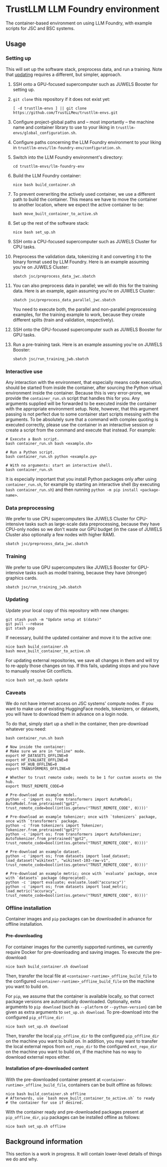 # TrustLLM LLM Foundry environment

The container-based environment on using LLM Foundry, with example
scripts for JSC and BSC systems.

## Usage

### Setting up

This will set up the software stack, preprocess data, and run a
training. Note that [updating](#updating) requires a different, but
simpler, approach.

1. SSH onto a GPU-focused supercomputer such as JUWELS Booster for
   setting up.
1. `git clone` this repository if it does not exist yet:

   ```shell
   [ -d trustllm-envs ] || git clone https://github.com/TrustLLMeu/trustllm-envs.git
   ```
1. Configure project-global paths and – most importantly – the machine
   name and container library to use to your liking in
   `trustllm-envs/global_configuration.sh`.
1. Configure paths concerning the LLM Foundry environment to your
   liking in `trustllm-envs/llm-foundry-env/configuration.sh`.
1. Switch into the LLM Foundry environment's directory:

   ```shell
   cd trustllm-envs/llm-foundry-env
   ```
1. Build the LLM Foundry container:

   ```shell
   nice bash build_container.sh
   ```
1. To prevent overwriting the actively used container, we use a
   different path to build the container. This means we have to move
   the container to another location, where we expect the active
   container to be:

   ```shell
   bash move_built_container_to_active.sh
   ```
1. Set up the rest of the software stack:

   ```shell
   nice bash set_up.sh
   ```
1. SSH onto a CPU-focused supercomputer such as JUWELS Cluster for CPU
   tasks.
1. Preprocess the validation data, tokenizing it and converting it to
   the binary format used by LLM Foundry. Here is an example assuming
   you're on JUWELS Cluster:

   ```shell
   sbatch jsc/preprocess_data_jwc.sbatch
   ```
1. You can also preprocess data in parallel; we will do this for the
   training data. Here is an example, again assuming you're on JUWELS
   Cluster:

   ```shell
   sbatch jsc/preprocess_data_parallel_jwc.sbatch
   ```

   You need to execute both, the parallel and non-parallel
   preprocessing examples, for the training example to work, because
   they create different splits (train and validation, respectively).
1. SSH onto the GPU-focused supercomputer such as JUWELS Booster for
   GPU tasks.
1. Run a pre-training task. Here is an example assuming you're on
   JUWELS Booster:

   ```shell
   sbatch jsc/run_training_jwb.sbatch
   ```

### Interactive use

Any interaction with the environment, that especially means code
execution, should be started from inside the container, after sourcing
the Python virtual environment inside the container. Because this is
very error-prone, we provide the `container_run.sh` script that
handles this for you. Any arguments supplied will be forwarded to be
executed inside the container with the appropriate environment setup.
Note, however, that this argument passing is not perfect due to some
container start scripts messing with the arguments. To be absolutely
sure that a command with complex quoting is executed correctly, please
use the container in an interactive session or create a script from
the command and execute that instead.
For example:

```shell
# Execute a Bash script.
bash container_run.sh bash <example.sh>

# Run a Python script.
bash container_run.sh python <example.py>

# With no arguments: start an interactive shell.
bash container_run.sh
```

It is especially important that you install Python packages only after
using `container_run.sh`, for example by starting an interactive shell
(by executing `bash container_run.sh`) and then running `python -m pip
install <package-name>`.

### Data preprocessing

We prefer to use CPU supercomputers like JUWELS Cluster for
CPU-intensive tasks such as large-scale data preprocessing, because
they have CPU-only nodes so we don't waste our GPU budget (in the case
of JUWELS Cluster also optionally a few nodes with higher RAM).

```shell
sbatch jsc/preprocess_data_jwc.sbatch
```

### Training

We prefer to use GPU supercomputers like JUWELS Booster for
GPU-intensive tasks such as model training, because they have
(stronger) graphics cards.

```shell
sbatch jsc/run_training_jwb.sbatch
```

### Updating

Update your local copy of this repository with new changes:

```shell
git stash push -m "Update setup at $(date)"
git pull --rebase
git stash pop
```

If necessary, build the updated container and move it to the active
one:

```shell
nice bash build_container.sh
bash move_built_container_to_active.sh
```

For updating external repositories, we save all changes in them and
will try to re-apply those changes on top. If this fails, updating
stops and you have to manually resolve Git conflicts.

```shell
nice bash set_up.bash update
```

### Caveats

We do not have internet access on JSC systems' compute nodes. If you
want to make use of existing HuggingFace models, tokenizers, or
datasets, you will have to download them in advance on a login node.

To do that, simply start up a shell in the container, then
pre-download whatever you need:

```shell
bash container_run.sh bash

# Now inside the container:
# Make sure we are in "online" mode.
export HF_DATASETS_OFFLINE=0
export HF_EVALUATE_OFFLINE=0
export HF_HUB_OFFLINE=0
export TRANSFORMERS_OFFLINE=0

# Whether to trust remote code; needs to be 1 for custom assets on the hub.
export TRUST_REMOTE_CODE=0

# Pre-download an example model.
python -c 'import os; from transformers import AutoModel; AutoModel.from_pretrained("gpt2", trust_remote_code=bool(int(os.getenv("TRUST_REMOTE_CODE", 0))))'

# Pre-download an example tokenizer; once with `tokenizers` package, once with `transformers` package.
python -c 'from tokenizers import Tokenizer; Tokenizer.from_pretrained("gpt2")'
python -c 'import os; from transformers import AutoTokenizer; AutoTokenizer.from_pretrained("gpt2", trust_remote_code=bool(int(os.getenv("TRUST_REMOTE_CODE", 0))))'

# Pre-download an example dataset.
python -c 'import os; from datasets import load_dataset; load_dataset("wikitext", "wikitext-103-raw-v1", trust_remote_code=bool(int(os.getenv("TRUST_REMOTE_CODE", 0))))'

# Pre-download an example metric; once with `evaluate` package, once with `datasets` package (deprecated).
python -c 'import evaluate; evaluate.load("accuracy")'
python -c 'import os; from datasets import load_metric; load_metric("accuracy", trust_remote_code=bool(int(os.getenv("TRUST_REMOTE_CODE", 0))))'
```

### Offline installation

Container images and `pip` packages can be downloaded in advance for
offline installation.

#### Pre-downloading

For container images for the currently supported runtimes, we
currently require Docker for pre-downloading and saving images. To
execute the pre-download:

```shell
nice bash build_container.sh download
```

Then, transfer the local file at
`<container-runtime>_offline_build_file` to the configured
`<container-runtime>_offline_build_file` on the machine you want to
build on.

For `pip`, we assume that the container is available locally, so that
correct package versions are automatically downloaded. Optionally,
extra arguments to `pip download` (such as `--platform` or
`--python-version`) can be given as extra arguments to `set_up.sh
download`. To pre-download into the configured `pip_offline_dir`:

```shell
nice bash set_up.sh download
```

Then, transfer the local `pip_offline_dir` to the configured
`pip_offline_dir` on the machine you want to build on. In addition,
you may want to transfer the local external repos from `ext_repo_dir`
to the configured `ext_repo_dir` on the machine you want to build on,
if the machine has no way to download external repos either.

#### Installation of pre-downloaded content

With the pre-downloaded container present at
`<container-runtime>_offline_build_file`, containers can be built
offline as follows:

```shell
nice bash build_container.sh offline
# Afterwards, use `bash move_built_container_to_active.sh` to ready
# the container for use if desired.
```

With the container ready and pre-downloaded packages present at
`pip_offline_dir`, `pip` packages can be installed offline as follows:

```shell
nice bash set_up.sh offline
```

## Background information

This section is a work in progress. It will contain lower-level
details of things we do and why.

<!-- We are working with read-only Apptainer containers. This means TODO -->
